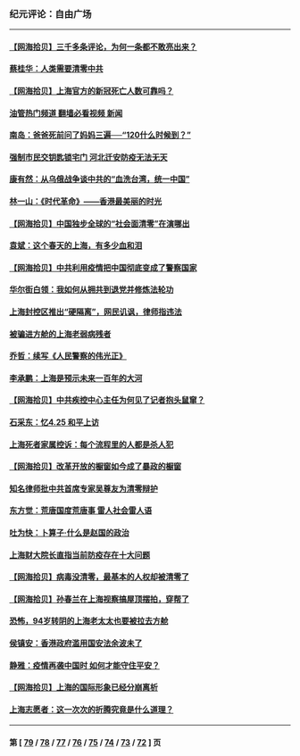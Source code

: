 ### 纪元评论：自由广场
---
#### [【网海拾贝】三千多条评论，为何一条都不敢亮出来？](../../pages/nsc993/n13723827.md?05010330) 
#### [蔡桂华：人类需要清零中共](../../pages/nsc993/n13723298.md?05010330) 
#### [【网海拾贝】上海官方的新冠死亡人数可靠吗？](../../pages/nsc993/n13722405.md?05010330) 
#### [油管热门频道 翻墙必看视频 新闻](ok?05010330)
#### [南岛：爸爸死前问了妈妈三遍──“120什么时候到？”](../../pages/nsc993/n13722393.md?05010330) 
#### [强制市民交钥匙锁宅门  河北迁安防疫无法无天](../../pages/nsc993/n13722388.md?05010330) 
#### [康有然：从乌俄战争谈中共的“血洗台湾，统一中国”](../../pages/nsc993/n13722349.md?05010330) 
#### [林一山：《时代革命》——香港最美丽的时光](../../pages/nsc993/n13717794.md?05010330) 
#### [【网海拾贝】中国独步全球的“社会面清零”在演哪出](../../pages/nsc993/n13721688.md?05010330) 
#### [袁斌：这个春天的上海，有多少血和泪](../../pages/nsc993/n13721662.md?05010330) 
#### [【网海拾贝】中共利用疫情把中国彻底变成了警察国家](../../pages/nsc993/n13720045.md?05010330) 
#### [华尔街白领：我如何从拥共到退党并修炼法轮功](../../pages/nsc993/n13719513.md?05010330) 
#### [上海封控区推出“硬隔离”，网民讥讽，律师指违法](../../pages/nsc993/n13720029.md?05010330) 
#### [被骗进方舱的上海老弱病残者](../../pages/nsc993/n13720011.md?05010330) 
#### [乔哲：续写《人民警察的伟光正》](../../pages/nsc993/n13719984.md?05010330) 
#### [李承鹏：上海是预示未来一百年的大河](../../pages/nsc993/n13719506.md?05010330) 
#### [【网海拾贝】中共疾控中心主任为何见了记者抱头鼠窜？](../../pages/nsc993/n13719486.md?05010330) 
#### [石采东：忆4.25 和平上访](../../pages/nsc993/n13718144.md?05010330) 
#### [上海死者家属控诉：每个流程里的人都是杀人犯](../../pages/nsc993/n13717729.md?05010330) 
#### [【网海拾贝】改革开放的橱窗如今成了暴政的橱窗](../../pages/nsc993/n13717722.md?05010330) 
#### [知名律师批中共首席专家吴尊友为清零辩护](../../pages/nsc993/n13717705.md?05010330) 
#### [东方觉：荒唐国度荒唐事 雷人社会雷人语](../../pages/nsc993/n13716733.md?05010330) 
#### [吐为快：卜算子·什么是赵国的政治](../../pages/nsc993/n13716683.md?05010330) 
#### [上海财大院长直指当前防疫存在十大问题](../../pages/nsc993/n13716670.md?05010330) 
#### [【网海拾贝】病毒没清零，最基本的人权却被清零了](../../pages/nsc993/n13716295.md?05010330) 
#### [【网海拾贝】孙春兰在上海视察搞屋顶摆拍，穿帮了](../../pages/nsc993/n13715212.md?05010330) 
#### [恐怖，94岁转阴的上海老太太也要被拉去方舱](../../pages/nsc993/n13715170.md?05010330) 
#### [侯镇安：香港政府滥用国安法余波未了](../../pages/nsc993/n13715143.md?05010330) 
#### [静雅：疫情再袭中国时 如何才能守住平安？](../../pages/nsc993/n13713292.md?05010330) 
#### [【网海拾贝】上海的国际形象已经分崩离析](../../pages/nsc993/n13714379.md?05010330) 
#### [上海志愿者：这一次次的折腾究竟是什么道理？](../../pages/nsc993/n13714370.md?05010330) 

---
#### 第 [ [79](./79.md?05010330) / [78](./78.md?05010330) / [77](./77.md?05010330) / [76](./76.md?05010330) / [75](./75.md?05010330) / [74](./74.md?05010330) / [73](./73.md?05010330) / [72](./72.md?05010330) ] 页
